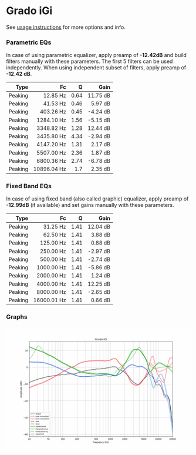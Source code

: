# Grado iGi
See [usage instructions](https://github.com/jaakkopasanen/AutoEq#usage) for more options and info.

### Parametric EQs
In case of using parametric equalizer, apply preamp of **-12.42dB** and build filters manually
with these parameters. The first 5 filters can be used independently.
When using independent subset of filters, apply preamp of **-12.42 dB**.

| Type    | Fc          |    Q | Gain     |
|--------:|------------:|-----:|---------:|
| Peaking | 12.85 Hz    | 0.64 | 11.75 dB |
| Peaking | 41.53 Hz    | 0.46 | 5.97 dB  |
| Peaking | 403.26 Hz   | 0.45 | -4.24 dB |
| Peaking | 1284.10 Hz  | 1.56 | -5.15 dB |
| Peaking | 3348.82 Hz  | 1.28 | 12.44 dB |
| Peaking | 3435.80 Hz  | 4.34 | -2.94 dB |
| Peaking | 4147.20 Hz  | 1.31 | 2.17 dB  |
| Peaking | 5507.00 Hz  | 2.36 | 1.87 dB  |
| Peaking | 6800.36 Hz  | 2.74 | -6.78 dB |
| Peaking | 10896.04 Hz | 1.7  | 2.35 dB  |

### Fixed Band EQs
In case of using fixed band (also called graphic) equalizer, apply preamp of **-12.99dB**
(if available) and set gains manually with these parameters.

| Type    | Fc          |    Q | Gain     |
|--------:|------------:|-----:|---------:|
| Peaking | 31.25 Hz    | 1.41 | 12.04 dB |
| Peaking | 62.50 Hz    | 1.41 | 3.88 dB  |
| Peaking | 125.00 Hz   | 1.41 | 0.88 dB  |
| Peaking | 250.00 Hz   | 1.41 | -2.97 dB |
| Peaking | 500.00 Hz   | 1.41 | -2.74 dB |
| Peaking | 1000.00 Hz  | 1.41 | -5.86 dB |
| Peaking | 2000.00 Hz  | 1.41 | 1.24 dB  |
| Peaking | 4000.00 Hz  | 1.41 | 12.25 dB |
| Peaking | 8000.00 Hz  | 1.41 | -2.65 dB |
| Peaking | 16000.01 Hz | 1.41 | 0.66 dB  |

### Graphs
![](./Grado%20iGi.png)